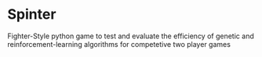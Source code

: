 # Spinter
Fighter-Style python game to test and evaluate the efficiency of genetic and reinforcement-learning algorithms for competetive two player games
